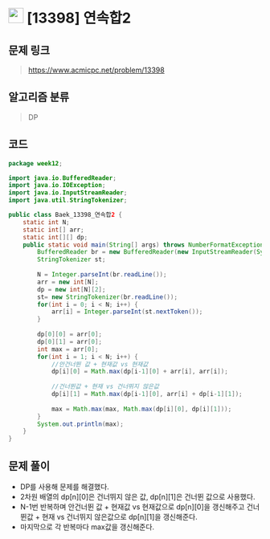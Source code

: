 # <img src="https://d2gd6pc034wcta.cloudfront.net/tier/11.svg" width="30"> [13398] 연속합2
## 문제 링크
> https://www.acmicpc.net/problem/13398
## 알고리즘 분류
> DP

## 코드
```java
package week12;

import java.io.BufferedReader;
import java.io.IOException;
import java.io.InputStreamReader;
import java.util.StringTokenizer;

public class Baek_13398_연속합2 {
	static int N;
	static int[] arr;
	static int[][] dp;
	public static void main(String[] args) throws NumberFormatException, IOException {
		BufferedReader br = new BufferedReader(new InputStreamReader(System.in));
		StringTokenizer st;
		
		N = Integer.parseInt(br.readLine());
		arr = new int[N];
		dp = new int[N][2];
		st= new StringTokenizer(br.readLine());
		for(int i = 0; i < N; i++) {
			arr[i] = Integer.parseInt(st.nextToken());
		}
		
		dp[0][0] = arr[0];
		dp[0][1] = arr[0];
		int max = arr[0];
		for(int i = 1; i < N; i++) {
			//안건너뛴 값 + 현재값 vs 현재값
			dp[i][0] = Math.max(dp[i-1][0] + arr[i], arr[i]);
			
			//건너뛴값 + 현재 vs 건너뛰지 않은값
			dp[i][1] = Math.max(dp[i-1][0], arr[i] + dp[i-1][1]);
			
			max = Math.max(max, Math.max(dp[i][0], dp[i][1]));
		}
		System.out.println(max);
	}
}
```

## 문제 풀이
* DP를 사용해 문제를 해결했다.
* 2차원 배열의 dp[n][0]은 건너뛰지 않은 값, dp[n][1]은 건너뛴 값으로 사용했다.
* N-1번 반복하며 안건너뛴 값 + 현재값 vs 현재값으로 dp[n][0]을 갱신해주고 건너뛴값 + 현재 vs 건너뛰지 않은값으로 dp[n][1]을 갱신해준다.
* 마지막으로 각 반복마다 max값을 갱신해준다.